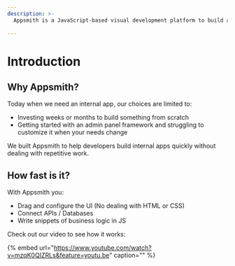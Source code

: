 ```yaml
---
description: >-
  Appsmith is a JavaScript-based visual development platform to build and launch internal apps quickly. Use pre-built UI widgets, connect them to your APIs and databases to build complex workflows. 
  
---
```


# Introduction

## Why Appsmith?

Today when we need an internal app, our choices are limited to:

* Investing weeks or months to build something from scratch
* Getting started with an admin panel framework and struggling to customize it when your needs change

We built Appsmith to help developers build internal apps quickly without dealing with repetitive work.


## How fast is it?

With Appsmith you:

* Drag and configure the UI \(No dealing with HTML or CSS\)
* Connect APIs / Databases
* Write snippets of business logic in JS

Check out our video to see how it works:

{% embed url="https://www.youtube.com/watch?v=mzqK0QIZRLs&feature=youtu.be" caption="" %}

